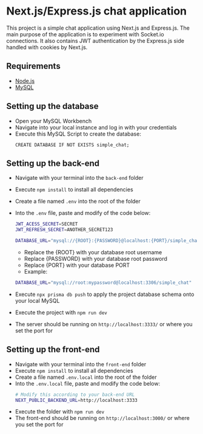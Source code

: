 # Next.js/Express.js chat application

This project is a simple chat application using Next.js and Express.js. The main purpose of the application is to experiment with Socket.io connections. It also contains JWT authentication by the Express.js side handled with cookies by Next.js.

## Requirements

- [Node.js](https://nodejs.org/en)
- [MySQL](https://www.mysql.com/)

## Setting up the database

- Open your MySQL Workbench
- Navigate into your local instance and log in with your credentials
- Execute this MySQL Script to create the database:
  ```mysql
  CREATE DATABASE IF NOT EXISTS simple_chat;
  ```

## Setting up the back-end

- Navigate with your terminal into the `back-end` folder
- Execute `npm install` to install all dependencies
- Create a file named `.env` into the root of the folder
- Into the `.env` file, paste and modify of the code below:

  ```bash
  JWT_ACESS_SECRET=SECRET
  JWT_REFRESH_SECRET=ANOTHER_SECRET123

  DATABASE_URL="mysql://{ROOT}:{PASSWORD}@localhost:{PORT}/simple_chat"
  ```

  - Replace the {ROOT} with your database root username
  - Replace {PASSWORD} with your database root password
  - Replace {PORT} with your database PORT
  - Example:

  ```bash
  DATABASE_URL="mysql://root:mypassword@localhost:3306/simple_chat"
  ```

- Execute `npx prisma db push` to apply the project database schema onto your local MySQL
- Execute the project with `npm run dev`
- The server should be running on `http://localhost:3333/` or where you set the port for

## Setting up the front-end

- Navigate with your terminal into the `front-end` folder
- Execute `npm install` to install all dependencies
- Create a file named `.env.local` into the root of the folder
- Into the `.env.local` file, paste and modify the code below:
  ```bash
  # Modify this according to your back-end URL
  NEXT_PUBLIC_BACKEND_URL=http://localhost:3333
  ```
- Execute the folder with `npm run dev`
- The front-end should be running on `http://localhost:3000/` or where you set the port for
